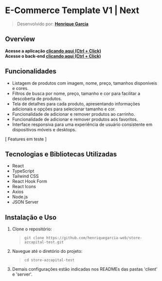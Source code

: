 # E-Commerce Template V1 | Next

> Desenvolvido por: **[Henrique Garcia](https://www.linkedin.com/in/henrique-garcia-dev/)** <br/>

## Overview

**Acesse a aplicação [clicando aqui (Ctrl + Click)](https://store-azcapital-test-three.vercel.app/)** <br/>
**Acesse o back-end [clicando aqui (Ctrl + Click)](https://store-azcapital-test-server.vercel.app/)**

<!-- O projeto em questão, é uma aplicação web responsiva desenvolvida com React, Tailwind CSS e Next.js. Ela oferece aos usuários uma lista de camisetas com detalhes como imagem, nome, preço, tamanhos disponíveis e cores. Os usuários podem filtrar os produtos por nome, preço, tamanho e cor, além de visualizar detalhes específicos de cada camiseta. -->

## Funcionalidades

- Listagem de produtos com imagem, nome, preço, tamanhos disponíveis e cores.
- Filtros de busca por nome, preço, tamanho e cor para facilitar a descoberta de produtos.
- Tela de detalhes para cada produto, apresentando informações adicionais e opções para selecionar tamanho e cor.
- Funcionalidade de adicionar e remover produtos ao carrinho.
- Funcionalidade de adicionar e remover produtos aos favoritos.
- Interface responsiva para uma experiência de usuário consistente em dispositivos móveis e desktops.

[ Features em teste ]

## Tecnologias e Bibliotecas Utilizadas

- React
- TypeScript
- Tailwind CSS
- React Hook Form
- React Icons
- Axios
- Node.js
- JSON Server

## Instalação e Uso

1. Clone o repositório:

   > `git clone https://github.com/henriquegarcia-web/store-azcapital-test.git`

2. Navegue até o diretório do projeto:

   > `cd store-azcapital-test`

3. Demais configurações estão indicadas nos READMEs das pastas 'client' e 'server'.
